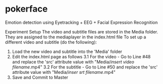 # pokerface
Emotion detection using  Eyetracking + EEG + Facial Expression Recognition

Experiment Setup
The video and subtitle files are stored in the Media folder. They are assigned to the mediaplayer in the index.html file
To set up a different video and subtitle (do the following):
1. Load the new video and subtitle into the 'Media' folder
2. Edit the index.html page as follows
3.1 For the video - Go to Line #48 and replace the 'src' attribute value with "Media/*insert video filename*.mp4"
3.2 For the subtitle - Go to Line #50 and replace the 'src' attribute value with "Media/*inser srt filename*.mp4"
4. Save and Commit to Master
